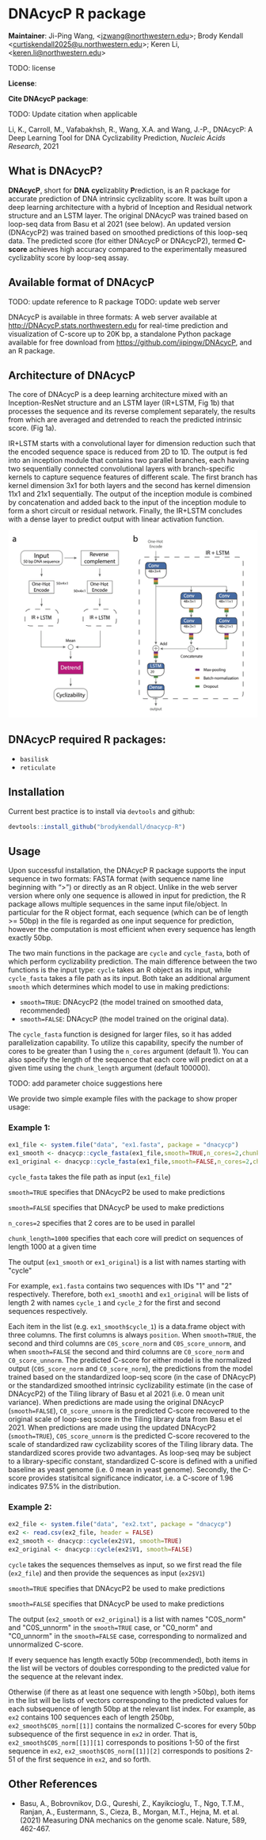 DNAcycP R package 
================

**Maintainer**: Ji-Ping Wang, \<<jzwang@northwestern.edu>\>; Brody Kendall \<<curtiskendall2025@u.northwestern.edu>\>; Keren Li, \<<keren.li@northwestern.edu>\>

TODO: license

**License**:

**Cite DNAcycP package**:

TODO: Update citation when applicable

Li, K., Carroll, M., Vafabakhsh, R., Wang, X.A. and Wang, J.-P., DNAcycP: A Deep Learning Tool for DNA Cyclizability Prediction, *Nucleic Acids Research*, 2021

## What is DNAcycP?

**DNAcycP**, short for **DNA** **cyc**lizablity **P**rediction, is an R package for accurate prediction of DNA intrinsic cyclizablity score. It was built upon a deep learning architecture with a hybrid of Inception and Residual network structure and an LSTM layer. The original DNAcycP was trained based on loop-seq data from Basu et al 2021 (see below). An updated version (DNAcycP2) was trained based on smoothed predictions of this loop-seq data. The predicted score (for either DNAcycP or DNAcycP2), termed **C-score** achieves high accuracy compared to the experimentally measured cyclizablity score by loop-seq assay.

## Available format of DNAcycP

TODO: update reference to R package
TODO: update web server

DNAcycP is available in three formats: A web server available at http://DNAcycP.stats.northwestern.edu for real-time prediction and visualization of C-score up to 20K bp, a standalone Python package available for free download from https://github.com/jipingw/DNAcycP, and an R package.

## Architecture of DNAcycP

The core of DNAcycP is a deep learning architecture mixed with an Inception-ResNet structure and an LSTM layer (IR+LSTM, Fig 1b) that processes the sequence and its reverse complement separately, the results from which are averaged and detrended to reach the predicted intrinsic score. (Fig 1a).

IR+LSTM starts with a convolutional layer for dimension reduction such that the encoded sequence space is reduced from 2D to 1D. The output is fed into an inception module that contains two parallel branches, each having two sequentially connected convolutional layers with branch-specific kernels to capture sequence features of different scale. The first branch has kernel dimension 3x1 for both layers and the second has kernel dimension 11x1 and 21x1 sequentially. The output of the inception module is combined by concatenation and added back to the input of the inception module to form a short circuit or residual network. Finally, the IR+LSTM concludes with a dense layer to predict output with linear activation function. 

![A diagram of DNAcycP.](./figures/Figure1.png)

## DNAcycP required R packages:

* `basilisk`
* `reticulate`

## Installation

Current best practice is to install via `devtools` and github:

```r
devtools::install_github("brodykendall/dnacycp-R")
```


## Usage

Upon successful installation, the DNAcycP R package supports the input sequence in two formats: FASTA format (with sequence name line beginning with “>”) or directly as an R object. Unlike in the web server version where only one sequence is allowed in input for prediction, the R package allows multiple sequences in the same input file/object. In particular for the R object format, each sequence (which can be of length >= 50bp) in the file is regarded as one input sequence for prediction, however the computation is most efficient when every sequence has length exactly 50bp.

The two main functions in the package are `cycle` and `cycle_fasta`, both of which perform cyclizability prediction. The main difference between the two functions is the input type: `cycle` takes an R object as its input, while `cycle_fasta` takes a file path as its input. Both take an additional argument `smooth` which determines which model to use in making predictions:
* `smooth=TRUE`: DNAcycP2 (the model trained on smoothed data, recommended) 
* `smooth=FALSE`: DNAcycP (the model trained on the original data).

The `cycle_fasta` function is designed for larger files, so it has added parallelization capability. To utilize this capability, specify the number of cores to be greater than 1 using the `n_cores` argument (default 1). You can also specify the length of the sequence that each core will predict on at a given time using the `chunk_length` argument (default 100000).

TODO: add parameter choice suggestions here

We provide two simple example files with the package to show proper usage:

### Example 1:

```r
ex1_file <- system.file("data", "ex1.fasta", package = "dnacycp")
ex1_smooth <- dnacycp::cycle_fasta(ex1_file,smooth=TRUE,n_cores=2,chunk_length=1000)
ex1_original <- dnacycp::cycle_fasta(ex1_file,smooth=FALSE,n_cores=2,chunk_length=1000)
```

`cycle_fasta` takes the file path as input (`ex1_file`)

`smooth=TRUE` specifies that DNAcycP2 be used to make predictions

`smooth=FALSE` specifies that DNAcycP be used to make predictions

`n_cores=2` specifies that 2 cores are to be used in parallel

`chunk_length=1000` specifies that each core will predict on sequences of length 1000 at a given time

The output (`ex1_smooth` or `ex1_original`) is a list with names starting with "cycle"

For example, `ex1.fasta` contains two sequences with IDs "1" and "2" respectively.
Therefore, both `ex1_smooth1` and `ex1_original` will be lists of length 2 with names `cycle_1` and `cycle_2` for the first and second sequences respectively.

Each item in the list (e.g. `ex1_smooth$cycle_1`) is a data.frame object with three columns. The first columns is always `position`. When `smooth=TRUE`, the second and third columns are `C0S_score_norm` and `C0S_score_unnorm`, and when `smooth=FALSE` the second and third columns are `C0_score_norm` and `C0_score_unnorm`. The predicted C-score for either model is the normalized output (`C0S_score_norm` and `C0_score_norm`), the predictions from the model trained based on the standardized loop-seq score (in the case of DNAcycP) or the standardized smoothed intrinsic cyclizability estimate (in the case of DNAcycP2) of the Tiling library of Basu et al 2021 (i.e. 0 mean unit variance). When predictions are made using the original DNAcycP (`smooth=FALSE`), `C0_score_unnorm` is the predicted C-score recovered to the original scale of loop-seq score in the Tiling library data from Basu et el 2021. When predictions are made using the updated DNAcycP2 (`smooth=TRUE`), `C0S_score_unnorm` is the predicted C-score recovered to the scale of standardized raw cyclizability scores of the Tiling library data. The standardized scores provide two advantages. As loop-seq may be subject to a library-specific constant, standardized C-score is defined with a unified baseline as yeast genome (i.e. 0 mean in yeast genome). Secondly, the C-score provides statisitcal significance indicator, i.e. a C-score of 1.96 indicates 97.5% in the distribution.

### Example 2:

```r
ex2_file <- system.file("data", "ex2.txt", package = "dnacycp")
ex2 <- read.csv(ex2_file, header = FALSE)
ex2_smooth <- dnacycp::cycle(ex2$V1, smooth=TRUE)
ex2_original <- dnacycp::cycle(ex2$V1, smooth=FALSE)
```

`cycle` takes the sequences themselves as input, so we first read the file (`ex2_file`) and then provide the sequences as input (`ex2$V1`)

`smooth=TRUE` specifies that DNAcycP2 be used to make predictions

`smooth=FALSE` specifies that DNAcycP be used to make predictions

The output (`ex2_smooth` or `ex2_original`) is a list with names "C0S_norm" and "C0S_unnorm" in the `smooth=TRUE` case, or "C0_norm" and "C0_unnorm" in the `smooth=FALSE` case, corresponding to normalized and unnormalized C-score.

If every sequence has length exactly 50bp (recommended), both items in the list will be vectors of doubles corresponding to the predicted value for the sequence at the relevant index.

Otherwise (if there as at least one sequence with length >50bp), both items in the list will be lists of vectors corresponding to the predicted values for each subsequence of length 50bp at the relevant list index. For example, as `ex2` contains 100 sequences each of length 250bp, `ex2_smooth$C0S_norm[[1]]` contains the normalized C-scores for every 50bp subsequence of the first sequence in `ex2` in order. That is, `ex2_smooth$C0S_norm[[1]][1]` corresponds to positions 1-50 of the first sequence in `ex2`, `ex2_smooth$C0S_norm[[1]][2]` corresponds to positions 2-51 of the first sequence in `ex2`, and so forth.

## Other References

* Basu, A., Bobrovnikov, D.G., Qureshi, Z., Kayikcioglu, T., Ngo, T.T.M., Ranjan, A., Eustermann, S., Cieza, B., Morgan, M.T., Hejna, M. et al. (2021) Measuring DNA mechanics on the genome scale. Nature, 589, 462-467.